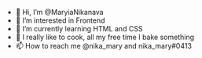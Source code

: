 - 👋 Hi, I’m @MaryiaNikanava
- 👀 I’m interested in Frontend
- 🌱 I’m currently learning HTML and CSS
- 💞️ I really like to cook, all my free time I bake something
- 📫 How to reach me @nika_mary and nika_mary#0413

<!---
MaryiaNikanava/MaryiaNikanava is a ✨ special ✨ repository because its `README.md` (this file) appears on your GitHub profile.
You can click the Preview link to take a look at your changes.
--->
